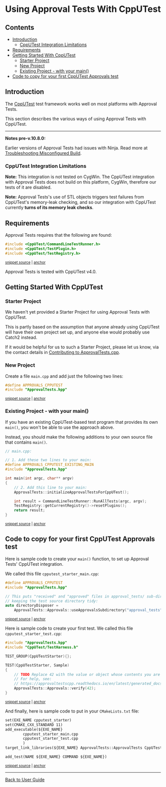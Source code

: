 <a id="top"></a>

# Using Approval Tests With CppUTest

<!-- toc -->
## Contents

  * [Introduction](#introduction)
    * [CppUTest Integration Limitations](#cpputest-integration-limitations)
  * [Requirements](#requirements)
  * [Getting Started With CppUTest](#getting-started-with-cpputest)
    * [Starter Project](#starter-project)
    * [New Project](#new-project)
    * [Existing Project - with your main()](#existing-project---with-your-main)
  * [Code to copy for your first CppUTest Approvals test](#code-to-copy-for-your-first-cpputest-approvals-test)<!-- endToc -->

## Introduction

The [CppUTest](http://cpputest.github.io/) test framework works well on most platforms with Approval Tests.

This section describes the various ways of using Approval Tests with CppUTest.

---

**Notes pre-v.10.8.0:**<!-- include: include_ninja_warning_note. path: /doc/include_ninja_warning_note.include.md -->

Earlier versions of Approval Tests had issues with Ninja. Read more
at [Troubleshooting Misconfigured Build](/doc/TroubleshootingMisconfiguredBuild.md#top).<!-- endInclude -->

### CppUTest Integration Limitations

**Note:** This integration is not tested on CygWin. The CppUTest integration with Approval Tests does not build on this
platform, CygWin, therefore our tests of it are disabled.

**Note:** Approval Tests's use of STL objects triggers test failures from CppUTest's memory-leak checking, and so our
integration with CppUTest currently **turns of its memory leak checks**.

## Requirements

Approval Tests requires that the following are found:

<!-- snippet: required_headers_for_cpputest -->
<a id='snippet-required_headers_for_cpputest'></a>
```h
#include <CppUTest/CommandLineTestRunner.h>
#include <CppUTest/TestPlugin.h>
#include <CppUTest/TestRegistry.h>
```
<sup><a href='/ApprovalTests/integrations/cpputest/CppUTestApprovals.h#L14-L18' title='Snippet source file'>snippet source</a> | <a href='#snippet-required_headers_for_cpputest' title='Start of snippet'>anchor</a></sup>
<!-- endSnippet -->

Approval Tests is tested with CppUTest v4.0. 

## Getting Started With CppUTest

### Starter Project

We haven't yet provided a Starter Project for using Approval Tests with CppUTest.

This is partly based on the assumption that anyone already using CppUTest will have their own project set up, and anyone
else would probably use Catch2 instead.

If it would be helpful for us to such a Starter Project, please let us know, via the contact details
in [Contributing to ApprovalTests.cpp](/doc/Contributing.md#top).

### New Project

Create a file `main.cpp` and add just the following two lines:

<!-- snippet: cpputest_main -->
<a id='snippet-cpputest_main'></a>
```cpp
#define APPROVALS_CPPUTEST
#include "ApprovalTests.hpp"
```
<sup><a href='/tests/CppUTest_Tests/cputest_main.cpp#L1-L4' title='Snippet source file'>snippet source</a> | <a href='#snippet-cpputest_main' title='Start of snippet'>anchor</a></sup>
<!-- endSnippet -->

### Existing Project - with your main()

If you have an existing CppUTest-based test program that provides its own `main()`, you won't be able to use the
approach above.

Instead, you should make the following additions to your own source file that contains `main()`.

<!-- snippet: cpputest_existing_main -->
<a id='snippet-cpputest_existing_main'></a>
```cpp
// main.cpp:

// 1. Add these two lines to your main:
#define APPROVALS_CPPUTEST_EXISTING_MAIN
#include "ApprovalTests.hpp"

int main(int argc, char** argv)
{
    // 2. Add this line to your main:
    ApprovalTests::initializeApprovalTestsForCppUTest();

    int result = CommandLineTestRunner::RunAllTests(argc, argv);
    TestRegistry::getCurrentRegistry()->resetPlugins();
    return result;
}
```
<sup><a href='/examples/cpputest_existing_main/cpputest_exist_main.cpp#L1-L17' title='Snippet source file'>snippet source</a> | <a href='#snippet-cpputest_existing_main' title='Start of snippet'>anchor</a></sup>
<!-- endSnippet -->

## Code to copy for your first CppUTest Approvals test

Here is sample code to create your `main()` function, to set up Approval Tests' CppUTest integration.

We called this file `cpputest_starter_main.cpp`:

<!-- snippet: cpputest_starter_main.cpp -->
<a id='snippet-cpputest_starter_main.cpp'></a>
```cpp
#define APPROVALS_CPPUTEST
#include "ApprovalTests.hpp"

// This puts "received" and "approved" files in approval_tests/ sub-directory,
// keeping the test source directory tidy:
auto directoryDisposer =
    ApprovalTests::Approvals::useApprovalsSubdirectory("approval_tests");
```
<sup><a href='/examples/cpputest_starter/cpputest_starter_main.cpp#L1-L7' title='Snippet source file'>snippet source</a> | <a href='#snippet-cpputest_starter_main.cpp' title='Start of snippet'>anchor</a></sup>
<!-- endSnippet -->

Here is sample code to create your first test. We called this file `cpputest_starter_test.cpp`:

<!-- snippet: cpputest_starter_test.cpp -->
<a id='snippet-cpputest_starter_test.cpp'></a>
```cpp
#include "ApprovalTests.hpp"
#include "CppUTest/TestHarness.h"

TEST_GROUP(CppUTestStarter){};

TEST(CppUTestStarter, Sample)
{
    // TODO Replace 42 with the value or object whose contents you are verifying.
    // For help, see:
    // https://approvaltestscpp.readthedocs.io/en/latest/generated_docs/ToString.html
    ApprovalTests::Approvals::verify(42);
}
```
<sup><a href='/examples/cpputest_starter/cpputest_starter_test.cpp#L1-L12' title='Snippet source file'>snippet source</a> | <a href='#snippet-cpputest_starter_test.cpp' title='Start of snippet'>anchor</a></sup>
<!-- endSnippet -->

And finally, here is sample code to put in your `CMakeLists.txt` file:

<!-- snippet: cpputest_starter_cmake -->
<a id='snippet-cpputest_starter_cmake'></a>
```txt
set(EXE_NAME cpputest_starter)
set(CMAKE_CXX_STANDARD 11)
add_executable(${EXE_NAME}
        cpputest_starter_main.cpp
        cpputest_starter_test.cpp
        )
target_link_libraries(${EXE_NAME} ApprovalTests::ApprovalTests CppUTest)

add_test(NAME ${EXE_NAME} COMMAND ${EXE_NAME})
```
<sup><a href='/examples/cpputest_starter/CMakeLists.txt#L5-L15' title='Snippet source file'>snippet source</a> | <a href='#snippet-cpputest_starter_cmake' title='Start of snippet'>anchor</a></sup>
<!-- endSnippet -->

---

[Back to User Guide](/doc/README.md#top)
